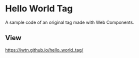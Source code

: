 # Hello World Tag

A sample code of an original tag made with Web Components.

## View
https://iwtn.github.io/hello_world_tag/
